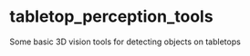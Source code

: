 tabletop_perception_tools
=========================

Some basic 3D vision tools for detecting objects on tabletops
